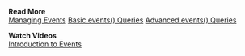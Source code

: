 **Read More**<br/>
[Managing Events](https://docs.wavefront.com/events.html)
[Basic events() Queries](https://docs.wavefront.com/events_queries.html)
[Advanced events() Queries](https://docs.wavefront.com/events_queries_advanced.html)

**Watch Videos**<br/>
[Introduction to Events](https://bcove.video/3iZdNql)
